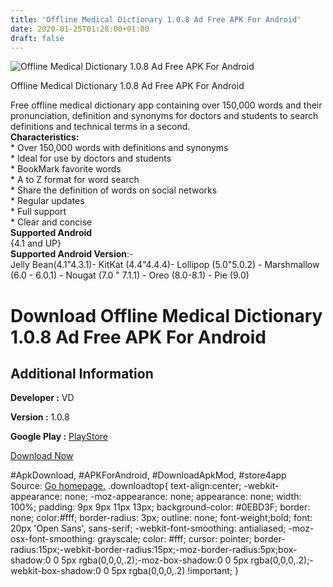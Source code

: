 ```yaml
---
title: 'Offline Medical Dictionary 1.0.8 Ad Free APK For Android'
date: 2020-01-25T01:28:00+01:00
draft: false
---
```


![Offline Medical Dictionary 1.0.8 Ad Free APK For Android](https://i0.wp.com/apkhome.net/wp-content/uploads/2020/01/Offline-Medical-Dictionary-1.0.8-Ad-Free.png "Offline Medical Dictionary 1.0.8 Ad Free APK For Android")

  

Offline Medical Dictionary 1.0.8 Ad Free APK For Android

Free offline medical dictionary app containing over 150,000 words and their pronunciation, definition and synonyms for doctors and students to search definitions and technical terms in a second.  
**Characteristics:**  
\* Over 150,000 words with definitions and synonyms  
\* Ideal for use by doctors and students  
\* BookMark favorite words  
\* A to Z format for word search  
\* Share the definition of words on social networks  
\* Regular updates  
\* Full support  
\* Clear and concise  
**Supported Android**  
{4.1 and UP}  
**Supported Android Version**:-  
Jelly Bean(4.1"4.3.1)- KitKat (4.4"4.4.4)- Lollipop (5.0"5.0.2) - Marshmallow (6.0 - 6.0.1) - Nougat (7.0 " 7.1.1) - Oreo (8.0-8.1) - Pie (9.0)

Download Offline Medical Dictionary 1.0.8 Ad Free APK For Android
=================================================================

Additional Information
----------------------

**Developer :** VD

**Version :** 1.0.8

**Google Play :** [PlayStore](https://play.google.com/store/apps/details?id=com.vd.medicaldictionary)

  

[Download Now](https://store4app.co/post/offline-medical-dictionary-1-0-8-ad-free-apk-for-android_1579887202)

  
#ApkDownload, #APKForAndroid, #DownloadApkMod, #store4app  
Source: [Go homepage.](https://store4app.co/post/offline-medical-dictionary-1-0-8-ad-free-apk-for-android_1579887202) .downloadtop{ text-align:center; -webkit-appearance: none; -moz-appearance: none; appearance: none; width: 100%; padding: 9px 9px 11px 13px; background-color: #0EBD3F; border: none; color:#fff; border-radius: 3px; outline: none; font-weight;bold; font: 20px 'Open Sans', sans-serif; -webkit-font-smoothing: antialiased; -moz-osx-font-smoothing: grayscale; color: #fff; cursor: pointer; border-radius:15px;-webkit-border-radius:15px;-moz-border-radius:5px;box-shadow:0 0 5px rgba(0,0,0,.2);-moz-box-shadow:0 0 5px rgba(0,0,0,.2);-webkit-box-shadow:0 0 5px rgba(0,0,0,.2) !important; }